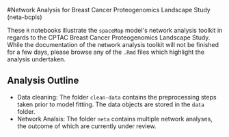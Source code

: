 #Network Analysis for Breast Cancer Proteogenomics Landscape Study (neta-bcpls)

These `R` notebooks illustrate the `spaceMap` model's network analysis toolkit in regards to the CPTAC Breast Cancer Proteogenomics Landscape Study. While the documentation of the network analysis toolkit will not be finished for a few days, please browse any of the `.Rmd` files which highlight the analysis undertaken. 

## Analysis Outline 

- Data cleaning:
The folder `clean-data` contains the preprocessing steps taken prior to model fitting. The data objects are stored in the `data` folder.
- Network Analsis: 
The folder `neta` contains multiple network analyses, the outcome of which  are currently under review. 
